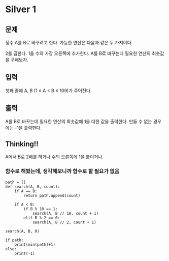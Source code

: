 # Silver 1

## 문제
정수 A를 B로 바꾸려고 한다. 가능한 연산은 다음과 같은 두 가지이다.

2를 곱한다.
1을 수의 가장 오른쪽에 추가한다. 
A를 B로 바꾸는데 필요한 연산의 최솟값을 구해보자.

## 입력
첫째 줄에 A, B (1 ≤ A < B ≤ 109)가 주어진다.

## 출력
A를 B로 바꾸는데 필요한 연산의 최솟값에 1을 더한 값을 출력한다. 만들 수 없는 경우에는 -1을 출력한다.

## Thinking!!
A에서 B로 2배를 하거나 수의 오른쪽에 1을 붙이거나.

### 함수로 해봤는데, 생각해보니까 함수로 할 필요가 없음
    path = []
    def search(A, B, count):
        if A == B:
            return path.append(count)
    
        if A < B:
            if B % 10 == 1:
                search(A, B // 10, count + 1)
            elif B % 2 == 0:
                search(A, B // 2, count + 1)
    
    search(A, B, 0)
    
    if path:
        print(min(path)+1)
    else:
        print(-1)